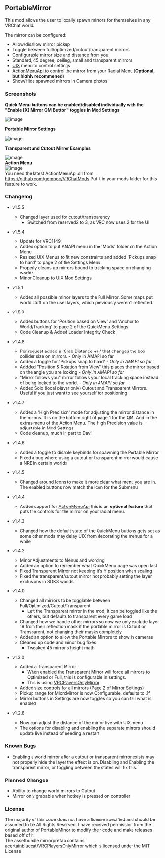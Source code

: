 ## PortableMirror
This mod allows the user to locally spawn mirrors for themselves in any VRChat world.

The mirror can be configured:
  * Allow/disallow mirror pickup
  * Toggle between full/optimized/cutout/transparent mirrors
  * Configurable mirror size and distance from you
  * Standard, 45 degree, ceiling, small and transparent mirrors
  * [UIX](https://github.com/knah/VRCMods/releases/latest/download/UIExpansionKit.dll) menu to control settings  
  * [ActionMenuApi](https://github.com/gompoc/VRChatMods/releases/latest/download/ActionMenuApi.dll) to control the mirror from your Radial Menu (**Optional, but highly recommened**)
  * Show/Hide spawned mirrors in Camera photos
  
### Screenshots
__Quick Menu buttons can be enabled/disabled individually with the "Enable [X] Mirror QM Button" toggles in Mod Settings__   

![image](https://user-images.githubusercontent.com/81605232/113796149-2cb2fd80-9714-11eb-8c25-a340b6f2e849.png)

__Portable Mirror Settings__   

![image](https://user-images.githubusercontent.com/81605232/121982852-f3bb8880-cd55-11eb-90a2-f7d06b5ff528.png)

__Transparent and Cutout Mirror Examples__    
  
![image](https://user-images.githubusercontent.com/81605232/115629313-bbed1300-a2c7-11eb-83f9-dc6888e94256.png)  
__Action Menu__  
![image](https://user-images.githubusercontent.com/81605232/121983290-b3a8d580-cd56-11eb-8008-92b6abddc8ca.png)  
You need the latest ActionMenuApi.dll from https://github.com/gompoc/VRChatMods Put it in your mods folder for this feature to work.    


### Changelog
* v1.5.5
	* Changed layer used for cutout/transparency
		* Switched from reserved2 to 3, as VRC now uses 2 for the UI
* v1.5.4
	* Update for VRC1149
	* Added option to put AMAPI menu in the 'Mods' folder on the Action Menu
	* Resized UIX Menus to fit new constraints and added 'Pickups snap to hand' to page 2 of the Settings Menu.
	* Properly cleans up mirrors bound to tracking space on changing worlds
	* Minor Cleanup to UIX Mod Settings
	
* v1.5.1
	* Added all possible mirror layers to the Full Mirror. Some maps put world stuff on the user layers, which previously weren't reflected. 
* v1.5.0
	* Added buttons for 'Position based on View' and 'Anchor to World/Tracking' to page 2 of the QuickMenu Settings. 
	* Code Cleanup & Added Loader Integrity Check
* v1.4.8
	* Per request added a 'Grab Distance +/-' that changes the box collider size on mirrors. - Only in AMAPI so far
	* Added a toggle for 'Pickups snap to hand' _- Only in AMAPI so far_
	* Addded "Position & Rotation from View" this places the mirror based on the angle you are looking _- Only in AMAPI so far_
	* "Mirror follows you" mirror follows your local tracking space instead of being locked to the world. _- Only in AMAPI so far_
	* Added Solo (local player only) Cutout and Transparent Mirrors. Useful if you just want to see yourself for positioning
* v1.4.7
	* Added a 'High Precision' mode for adjusting the mirror distance in the menus. It is on the bottom right of page 1 for the QM. And in the extras menu of the Action Menu. The High Precision value is adjustable in Mod Settings
	* Code cleanup, much in part to Davi
* v1.4.6
	* Added a toggle to disable keybinds for spawning the Portable Mirror
	* Fixed a bug where using a cutout or transparent mirror would cause a NRE in certain worlds
* v1.4.5
	* Changed around Icons to make it more clear what menu you are in. The enabled buttons now match the icon for the Submenu
* v1.4.4
	* Added support for [ActionMenuApi](https://github.com/gompocp/ActionMenuApi) this is an **optional feature** that puts the controls for the mirror on your radial menu. 
* v1.4.3
  * Changed how the default state of the QuickMenu buttons gets set as some other mods may delay UIX from decorating the menus for a while
* v1.4.2
  * Minor Adjustments to Menus and wording
  * Added an option to remember what QuickMenu page was open last
  * Fixed Transparent Mirror not keeping it's Y position when scaling
  * Fixed the transparent/cutout mirror not probably setting the layer exclusions in SDK3 worlds
* v1.4.0
  * Changed all mirrors to be togglable between Full/Optimized/Cutout/Transparent
    * Left the Transparent mirror in the mod, it can be toggled like the others, but defaults to transparent every game load
  * Changed how we handle other mirrors so now we only exclude layer 19 from their reflection mask if the portable mirror is Cutout or Transparent, not changing their masks completely
  * Added an option to allow the Portable Mirrors to show in cameras
  * Cleaned up code and minor bug fixes
    * Tweaked 45 mirror's height math
* v1.3.0
	* Added a Transparent Mirror
		* When enabled the Transparent Mirror will force all mirrors to Optimized or Full, this is configurable in settings. 
		* This is using [VRCPlayersOnlyMirror](https://github.com/acertainbluecat/VRCPlayersOnlyMirror)
	* Added size controls for all mirrors (Page 2 of Mirror Settings)
	* Pickup range for MicroMirror is now Configurable, defaults to .1f
	* Mirror buttons in Settings are now toggles so you can tell what is enabled
* v1.2.8
	* Now can adjust the distance of the mirror live with UIX menu
	* The options for disabling and enabling the separate mirrors should update live instead of needing a restart 

### Known Bugs
* Enabling a world mirror after a cutout or transparent mirror exists may not properly hide the layer the effect is on. Disabling and Enabling the transparent mirror, or toggling between the states will fix this. 

### Planned Changes
* Ability to change world mirrors to Cutout
* Mirror only grabable when hotkey is pressed on controller

### License
The majority of this code does not have a license specified and should be assumed to be All Rights Reserved. I have received permission from the original author of PortableMirror to modify their code and make releases based off of it.  
The assetbundle mirrorprefab contains acertainbluecat/VRCPlayersOnlyMirror which is licensed under the MIT License
